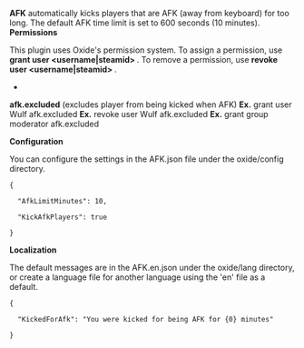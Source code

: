 **AFK** automatically kicks players that are AFK (away from keyboard) for too long. The default AFK time limit is set to 600 seconds (10 minutes).
**Permissions**

This plugin uses Oxide's permission system. To assign a permission, use **grant user <username|steamid> <permission>**. To remove a permission, use **revoke user <username|steamid> <permission>**.


* 
**afk.excluded** (excludes player from being kicked when AFK)
**Ex.** grant user Wulf afk.excluded
**Ex.** revoke user Wulf afk.excluded
**Ex.** grant group moderator afk.excluded


**Configuration**

You can configure the settings in the AFK.json file under the oxide/config directory.

````
{

  "AfkLimitMinutes": 10,

  "KickAfkPlayers": true

}
````


**Localization**

The default messages are in the AFK.en.json under the oxide/lang directory, or create a language file for another language using the 'en' file as a default.

````
{

  "KickedForAfk": "You were kicked for being AFK for {0} minutes"

}
````